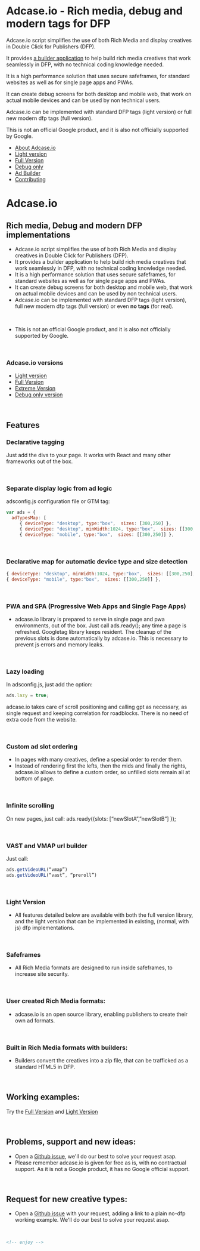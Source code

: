 Adcase.io  - Rich media, debug and modern tags for DFP
======================================================

Adcase.io script simplifies the use of both Rich Media and display creatives in Double Click for Publishers (DFP). 

It provides [a builder application](https://builder.adcase.io) to help build rich media creatives that work seamlessly in DFP, with no technical coding knowledge needed.

It is a high performance solution that uses secure safeframes, for standard websites as well as for single page apps and PWAs. 

It can create debug screens for both desktop and mobile web, that work on actual mobile devices and can be used by non technical users.

Adcase.io can be implemented with standard DFP tags (light version) or full new modern dfp tags (full version).

This is not an official Google product, and it is also not officially supported by Google.


* [About Adcase.io](https://github.com/Adcase/adcase.js/wiki/home)
* [Light version](https://github.com/Adcase/adcase.js/wiki/light-version)
* [Full Version](https://github.com/Adcase/adcase.js/wiki/full)
* [Debug only](https://github.com/Adcase/adcase.js/wiki/debug)
* [Ad Builder](https://github.com/Adcase/adcase.js/wiki/builder)
* [Contributing](https://github.com/Adcase/adcase.js/wiki/contributing)

# Adcase.io 
## Rich media, Debug and modern DFP implementations

- Adcase.io script simplifies the use of both Rich Media and display creatives in Double Click for Publishers (DFP).
- It provides a builder application to help build rich media creatives that work seamlessly in DFP, with no technical coding knowledge needed.
- It is a high performance solution that uses secure safeframes, for standard websites as well as for single page apps and PWAs.
- It can create debug screens for both desktop and mobile web, that work on actual mobile devices and can be used by non technical users.
- Adcase.io can be implemented with standard DFP tags (light version), full new modern dfp tags (full version) or even **no tags** (for real).

&nbsp;
- This is not an official Google product, and it is also not officially supported by Google.

&nbsp;
### Adcase.io versions 
- [Light version](https://github.com/Adcase/adcase.js/wiki/Light-version)
- [Full Version](https://github.com/Adcase/adcase.js/wiki/Full-version)
- [Extreme Version](https://github.com/Adcase/adcase.js/wiki/extreme-version)
- [Debug only version](https://github.com/Adcase/adcase.js/wiki/Debug-only-version)

&nbsp;
## Features
### Declarative tagging 
Just add the divs to your page. It works with React and many other frameworks out of the box.

<div id='box1' class='ad-slot' data-adtype='box'></div>
<div id='box2' class='ad-slot' data-adtype='box'></div>
<div id='box3' class='ad-slot' data-adtype='box'></div>

&nbsp;
### Separate display logic from ad logic
adsconfig.js configuration file or GTM tag:
```js
var ads = { 
  adTypesMap: [
     { deviceType: "desktop", type:"box",  sizes: [300,250] },
     { deviceType: "desktop", minWidth:1024, type:"box",  sizes: [[300,250],[300,600]] },
     { deviceType: "mobile", type:"box",  sizes: [[300,250]] },
```

&nbsp;
### Declarative map for automatic device type and size detection 
```js
{ deviceType: "desktop", minWidth:1024, type:"box",  sizes: [[300,250],[300,600]] },
{ deviceType: "mobile", type:"box",  sizes: [[300,250]] },
```

&nbsp;
### PWA and SPA (Progressive Web Apps and Single Page Apps)
- adcase.io library is prepared to serve in single page and pwa environments, out of the box. Just call ads.ready();  any time a page is refreshed. Googletag library keeps resident. The cleanup of the previous slots is done automatically by adcase.io. This is necessary to prevent js errors and memory leaks.

&nbsp;
### Lazy loading
In adsconfig.js, just add the option: 
```js
ads.lazy = true;
```
adcase.io takes care of scroll positioning and calling gpt as necessary, as single request and keeping correlation for roadblocks. There is no need of extra code from the website.

&nbsp;
### Custom ad slot ordering
- In pages with many creatives, define a special order to render them.
- Instead of rendering first the lefts, then the mids and finally the rights, adcase.io allows to define a custom order, so unfilled slots remain all at bottom of page.

&nbsp;
### Infinite scrolling
On new pages, just call: 
ads.ready({slots: [“newSlotA”,”newSlotB”] });

&nbsp;
### VAST and VMAP url builder
Just call:
```js
ads.getVideoURL(“vmap”)
ads.getVideoURL(“vast”, “preroll”)
```

&nbsp;
### Light Version
- All features detailed below are available with both the full version library, and the light version that can be implemented in existing, (normal, with js) dfp implementations.

&nbsp;
### Safeframes
- All Rich Media formats are designed to run inside safeframes, to increase site security.

&nbsp;
### User created Rich Media formats:
- adcase.io is an open source library, enabling publishers to create their own ad formats.

&nbsp;
### Built in Rich Media formats with builders:
- Builders convert the creatives into a zip file, that can be trafficked as a standard HTML5 in DFP.

&nbsp;
## Working examples: 
Try the [Full Version](https://builder.adcase.io/demo/full) and [Light Version](https://builder.adcase.io/demo/light)

&nbsp;
## Problems, support and new ideas: 
- Open a [Github issue](https://github.com/Adcase/adcase.js/issues), we'll do our best to solve your request asap.
- Please remember adcase.io is given for free as is, with no contractual support. As it is not a Google product, it has no Google official support.

&nbsp;
## Request for new creative types: 
- Open a [Github issue](https://github.com/Adcase/adcase.js/issues) with your request, adding a link to a plain no-dfp working example. We'll do our best to solve your request asap.

&nbsp;
```html
<!-- enjoy -->
```

